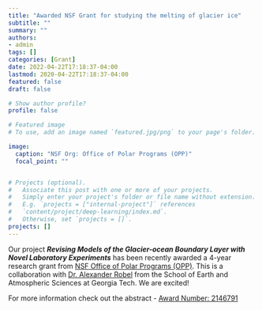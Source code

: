 ```yaml
---
title: "Awarded NSF Grant for studying the melting of glacier ice"
subtitle: ""
summary: ""
authors: 
- admin
tags: []
categories: [Grant]
date: 2022-04-22T17:18:37-04:00
lastmod: 2020-04-22T17:18:37-04:00
featured: false
draft: false

# Show author profile?
profile: false  

# Featured image
# To use, add an image named `featured.jpg/png` to your page's folder.

image:
  caption: "NSF Org: Office of Polar Programs (OPP)"
  focal_point: ""


# Projects (optional).
#   Associate this post with one or more of your projects.
#   Simply enter your project's folder or file name without extension.
#   E.g. `projects = ["internal-project"]` references 
#   `content/project/deep-learning/index.md`.
#   Otherwise, set `projects = []`.
projects: []
---
```


Our project _**Revising Models of the Glacier-ocean Boundary Layer with Novel Laboratory Experiments**_ has been recently awarded a 4-year research grant from [NSF Office of Polar Programs (OPP)](https://www.nsf.gov/div/index.jsp?div=OPP). This is a collaboration with [Dr. Alexander Robel](https://eas.gatech.edu/people/robel-dr-alexander) from the School of Earth and Atmospheric Sciences at Georgia Tech. We are excited!

For more information check out the abstract - [Award Number:	2146791](https://www.nsf.gov/awardsearch/showAward?AWD_ID=2146791)